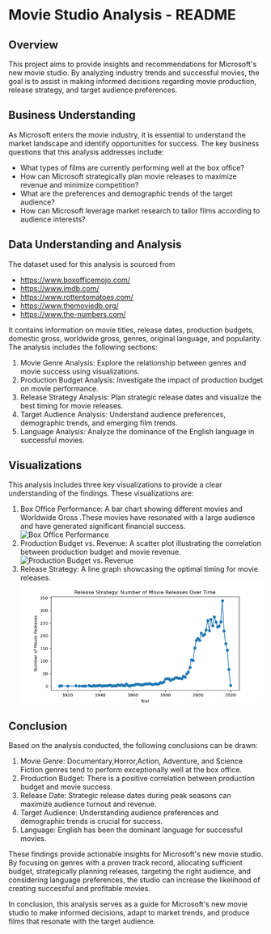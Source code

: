 # Movie Studio Analysis - README

## Overview
This project aims to provide insights and recommendations for Microsoft's new movie studio. By analyzing industry trends and successful movies, the goal is to assist in making informed decisions regarding movie production, release strategy, and target audience preferences.

## Business Understanding
As Microsoft enters the movie industry, it is essential to understand the market landscape and identify opportunities for success. The key business questions that this analysis addresses include:
- What types of films are currently performing well at the box office?
- How can Microsoft strategically plan movie releases to maximize revenue and minimize competition?
- What are the preferences and demographic trends of the target audience?
- How can Microsoft leverage market research to tailor films according to audience interests?

## Data Understanding and Analysis
The dataset used for this analysis is sourced from 
- https://www.boxofficemojo.com/
- https://www.imdb.com/
- https://www.rottentomatoes.com/
- https://www.themoviedb.org/
- https://www.the-numbers.com/

It contains information on movie titles, release dates, production budgets, domestic gross, worldwide gross, genres, original language, and popularity. The analysis includes the following sections:

1. Movie Genre Analysis: Explore the relationship between genres and movie success using visualizations.
2. Production Budget Analysis: Investigate the impact of production budget on movie performance.
3. Release Strategy Analysis: Plan strategic release dates and visualize the best timing for movie releases.
4. Target Audience Analysis: Understand audience preferences, demographic trends, and emerging film trends.
5. Language Analysis: Analyze the dominance of the English language in successful movies.

## Visualizations
This analysis includes three key visualizations to provide a clear understanding of the findings. These visualizations are:
1. Box Office Performance: A bar chart showing different movies and Worldwide Gross .These movies have resonated with a large audience and have generated significant financial success.
![Box Office Performance]()
2. Production Budget vs. Revenue: A scatter plot illustrating the correlation between production budget and movie revenue.
![Production Budget vs. Revenue]()
3. Release Strategy: A line graph showcasing the optimal timing for movie releases.
![Release Strategy](Visualizations/release_strategy.png)


## Conclusion
Based on the analysis conducted, the following conclusions can be drawn:

1. Movie Genre: Documentary,Horror,Action, Adventure, and Science Fiction genres tend to perform exceptionally well at the box office.
2. Production Budget: There is a positive correlation between production budget and movie success.
3. Release Date: Strategic release dates during peak seasons can maximize audience turnout and revenue.
4. Target Audience: Understanding audience preferences and demographic trends is crucial for success.
5. Language: English has been the dominant language for successful movies.

These findings provide actionable insights for Microsoft's new movie studio. By focusing on genres with a proven track record, allocating sufficient budget, strategically planning releases, targeting the right audience, and considering language preferences, the studio can increase the likelihood of creating successful and profitable movies.

In conclusion, this analysis serves as a guide for Microsoft's new movie studio to make informed decisions, adapt to market trends, and produce films that resonate with the target audience.

